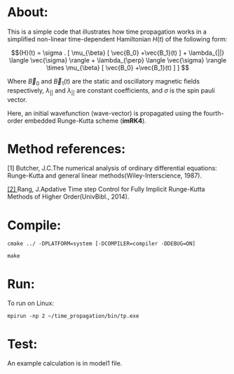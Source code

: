 #  About:
This is a simple code that illustrates how time propagation works in a simplified non-linear time-dependent Hamiltonian $`H(t)`$ of the following form:

```math
{H}(t) = \sigma . [  \mu_{\beta}  [  \vec{B_0} +\vec{B_1}(t) ] + \lambda_{||} \langle \vec{\sigma} \rangle +  \lambda_{\perp} \langle \vec{\sigma} \rangle \times \mu_{\beta}  [ \vec{B_0} +\vec{B_1}(t) ]   ] 
```

Where $`\vec{B}_0`$ and $`\vec{B}_1(t)`$ are the static and oscillatory magnetic fields respectively, $`\lambda_{||}`$ and $`\lambda_{||}`$ are constant coefficients, and $`\sigma`$ is the spin pauli vector.

Here, an initial wavefunction (wave-vector) is propagated using the fourth-order embedded Runge-Kutta scheme (**imRK4**). 

# Method references:
[1] Butcher, J.C.The numerical analysis of ordinary differential equations: Runge-Kutta and general linear methods(Wiley-Interscience, 1987).

[[2] ](https://core.ac.uk/download/pdf/196658294.pdf)Rang, J.Apdative Time step Control for Fully Implicit Runge-Kutta Methods of Higher Order(UnivBibl., 2014).



# Compile:
`cmake ../ -DPLATFORM=system [-DCOMPILER=compiler -DDEBUG=ON]`

`make`

# Run:
To run on Linux:

`mpirun -np 2 ~/time_propagation/bin/tp.exe`

# Test:
An example calculation is in model1 file.
